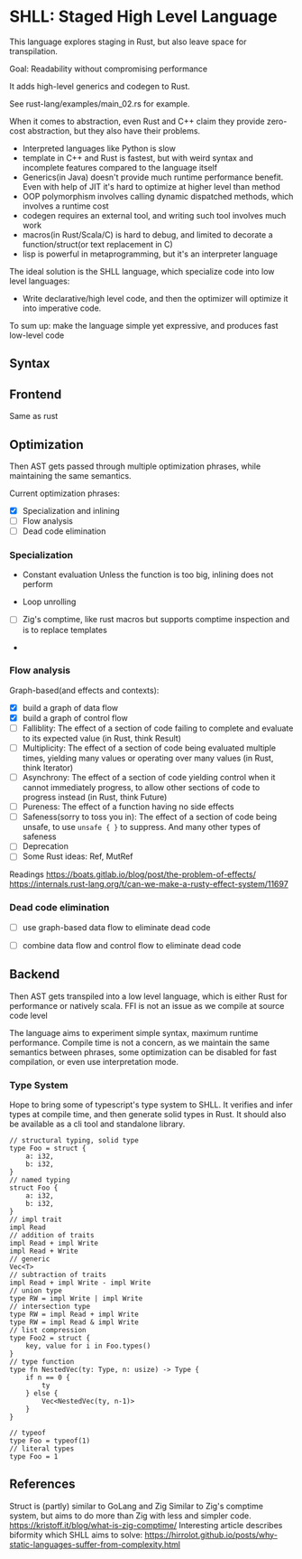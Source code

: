 # SHLL: Staged High Level Language

This language explores staging in Rust, but also leave space for transpilation.

Goal: Readability without compromising performance

It adds high-level generics and codegen to Rust.

See rust-lang/examples/main_02.rs for example.

When it comes to abstraction, even Rust and C++ claim they provide zero-cost abstraction, but they also have their problems.
- Interpreted languages like Python is slow
- template in C++ and Rust is fastest, but with weird syntax and incomplete features compared to the language itself
- Generics(in Java) doesn't provide much runtime performance benefit. Even with help of JIT it's hard to optimize at higher level than method
- OOP polymorphism involves calling dynamic dispatched methods, which involves a runtime cost
- codegen requires an external tool, and writing such tool involves much work
- macros(in Rust/Scala/C) is hard to debug, and limited to decorate a function/struct(or text replacement in C)
- lisp is powerful in metaprogramming, but it's an interpreter language



The ideal solution is the SHLL language, which specialize code into low level languages:

- Write declarative/high level code, and then the optimizer will optimize it into imperative code. 

To sum up: make the language simple yet expressive, and produces fast low-level code

## Syntax

## Frontend
Same as rust

## Optimization
Then AST gets passed through multiple optimization phrases, while maintaining the same semantics.

Current optimization phrases:
- [x] Specialization and inlining
- [ ] Flow analysis
- [ ] Dead code elimination

### Specialization

- Constant evaluation
Unless the function is too big, inlining does not perform

- Loop unrolling


- [ ] Zig's comptime, like rust macros but supports comptime inspection and is to replace templates
- 
### Flow analysis

Graph-based(and effects and contexts):

- [x] build a graph of data flow
- [x] build a graph of control flow
- [ ] Falliblity: The effect of a section of code failing to complete and evaluate to its expected value (in Rust, think Result)
- [ ] Multiplicity: The effect of a section of code being evaluated multiple times, yielding many values or operating over many values (in Rust, think Iterator)
- [ ] Asynchrony: The effect of a section of code yielding control when it cannot immediately progress, to allow other sections of code to progress instead (in Rust, think Future)
- [ ] Pureness: The effect of a function having no side effects
- [ ] Safeness(sorry to toss you in): The effect of a section of code being unsafe, to use `unsafe { }` to suppress. And many other types of safeness
- [ ] Deprecation
- [ ] Some Rust ideas: Ref, MutRef

Readings
https://boats.gitlab.io/blog/post/the-problem-of-effects/
https://internals.rust-lang.org/t/can-we-make-a-rusty-effect-system/11697


### Dead code elimination

- [ ] use graph-based data flow to eliminate dead code
- [ ] combine data flow and control flow to eliminate dead code


## Backend
Then AST gets transpiled into a low level language, which is either Rust for performance or natively scala. FFI is not an issue as we compile at source code level

The language aims to experiment simple syntax, maximum runtime performance.
Compile time is not a concern, as we maintain the same semantics between phrases, some optimization can be disabled for fast compilation, or even use interpretation mode.

### Type System

Hope to bring some of typescript's type system to SHLL. It verifies and infer types at compile time, and then generate solid types in Rust.
It should also be available as a cli tool and standalone library.
```text
// structural typing, solid type
type Foo = struct {
    a: i32,
    b: i32,
}
// named typing
struct Foo {
    a: i32,
    b: i32,
}
// impl trait
impl Read
// addition of traits
impl Read + impl Write
impl Read + Write
// generic
Vec<T>
// subtraction of traits
impl Read + impl Write - impl Write
// union type
type RW = impl Write | impl Write
// intersection type
type RW = impl Read + impl Write
type RW = impl Read & impl Write
// list compression
type Foo2 = struct {
    key, value for i in Foo.types()
}
// type function
type fn NestedVec(ty: Type, n: usize) -> Type {
    if n == 0 {
        ty
    } else {
        Vec<NestedVec(ty, n-1)>
    }
}

// typeof
type Foo = typeof(1)
// literal types
type Foo = 1

```

## References

Struct is (partly) similar to GoLang and Zig
Similar to Zig's comptime system, but aims to do more than Zig with less and simpler code. https://kristoff.it/blog/what-is-zig-comptime/
Interesting article describes biformity which SHLL aims to solve:
https://hirrolot.github.io/posts/why-static-languages-suffer-from-complexity.html
